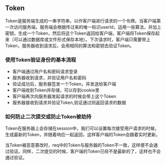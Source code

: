 ## Token

Token是服务端生成的一串字符串，以作客户端进行请求的一个令牌。当客户端第一次访问服务端，服务端会根据传过来的唯一标识userId，运用一些算法，并加上密钥，生成一个Token，然后将这个Token返回给客户端，客户端将Token保存起来（可以通过数据库或文件形式保存本地）。下次请求时，客户端只需要带上Token，服务器收到请求后，会用相同的算法和密钥去验证Token。

### 使用Token验证身份的基本流程

- 客户端通过用户名和密码请求登录
- 服务器收到请求，并验证用户名和密码
- 验证成功后，服务器签发一个Token，并发送给客户端
- 客户端收到Token并存储，可以存到cookie里
- 客户端再次向服务器发起请求的时候会带上这个Token
- 服务器接收到请求并验证Token,验证通过则返回请求的数据

### 如何防止二次提交或防止Token被劫持

Token在服务器上会存储在session中，我们可以设置每次接受用户请求的时候，生成最新的Token，并随着响应一起返回，这样客户端的Token会跟着实时更新。

当Token被恶意篡改时，req中的Token与服务器的Token不一致，这样便不会通过验证。同样，二次提交的时候，客户端的Token已经不是最新的了，这样也不会通过验证。